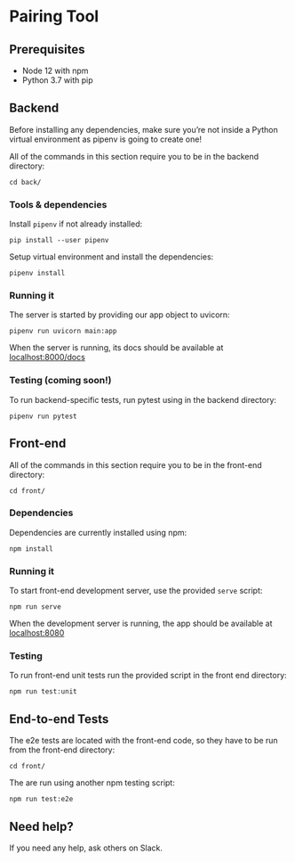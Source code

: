 # Pairing Tool

## Prerequisites

* Node 12 with npm
* Python 3.7 with pip

## Backend

Before installing any dependencies, make sure you’re not inside a Python virtual environment as pipenv is going to create one!

All of the commands in this section require you to be in the backend directory:

```
cd back/
```

### Tools & dependencies

Install `pipenv` if not already installed:

```
pip install --user pipenv
```

Setup virtual environment and install the dependencies:

```
pipenv install
```

### Running it
The server is started by providing our app object to uvicorn:

```
pipenv run uvicorn main:app
```

When the server is running, its docs should be available at [localhost:8000/docs](http://localhost:8000/docs)

### Testing (coming soon!)

To run backend-specific tests, run pytest using in the backend directory:

```
pipenv run pytest
```

## Front-end

All of the commands in this section require you to be in the front-end directory:

```
cd front/
```

### Dependencies

Dependencies are currently installed using npm:

```
npm install
```

### Running it

To start front-end development server, use the provided `serve` script:

```
npm run serve
```

When the development server is running, the app should be available at [localhost:8080](https://localhost:8080)

### Testing

To run front-end unit tests run the provided script in the front end directory:

```
npm run test:unit
```

## End-to-end Tests

The e2e tests are located with the front-end code, so they have to be run from the front-end directory:

```
cd front/
```

The are run using another npm testing script:

```
npm run test:e2e
```

## Need help?

If you need any help, ask others on Slack.

